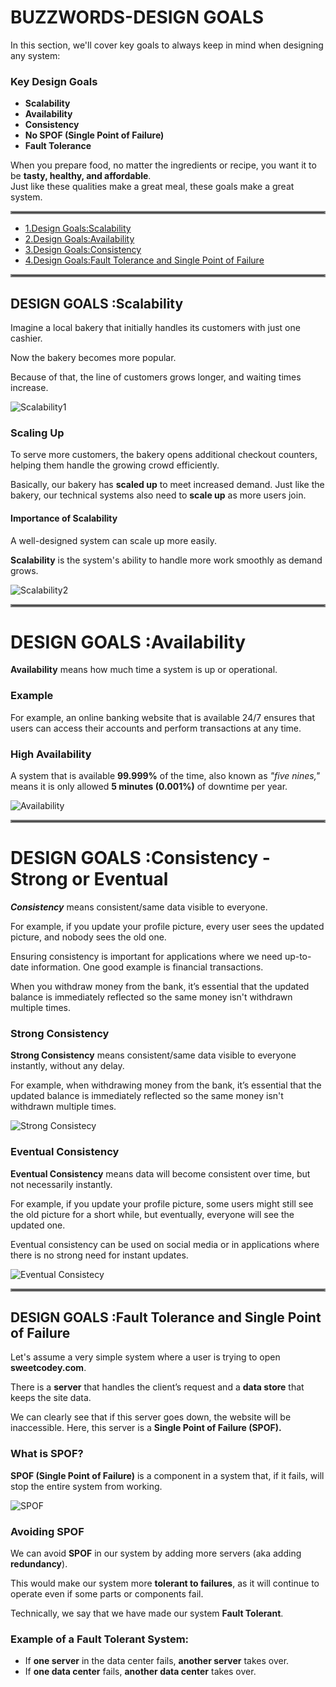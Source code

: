 # BUZZWORDS-DESIGN GOALS

In this section, we'll cover key goals to always keep in mind when designing any system:

### Key Design Goals

- **Scalability**  
- **Availability**  
- **Consistency**  
- **No SPOF (Single Point of Failure)**  
- **Fault Tolerance**  


When you prepare food, no matter the ingredients or recipe, you want it to be **tasty, healthy, and affordable**.  
Just like these qualities make a great meal, these goals make a great system.  

<hr style="border:2px solid gray">

- [1.Design Goals:Scalability](#design-goals-scalability)
- [2.Design Goals:Availability](#design-goals-availability)
- [3.Design Goals:Consistency](#design-goals-consistency)
- [4.Design Goals:Fault Tolerance and Single Point of Failure](#design-goals-fault-tolerance-and-single-point-of-failure)

<hr style="border:2px solid gray">

## DESIGN GOALS :Scalability

Imagine a local bakery that initially handles its customers with just one cashier.

Now the bakery becomes more popular.

Because of that, the line of customers grows longer, and waiting times increase.

![Scalability1](https://static.wixstatic.com/media/99fa54_20bcd12e877d409fa4a9acf7ac19900c~mv2.png/v1/fill/w_516,h_649,al_c,q_85,usm_0.66_1.00_0.01,enc_auto/99fa54_20bcd12e877d409fa4a9acf7ac19900c~mv2.png)

### Scaling Up

To serve more customers, the bakery opens additional checkout counters, helping them handle the growing crowd efficiently.

Basically, our bakery has **scaled up** to meet increased demand. Just like the bakery, our technical systems also need to **scale up** as more users join.

#### Importance of Scalability

A well-designed system can scale up more easily.

**Scalability** is the system's ability to handle more work smoothly as demand grows.

![Scalability2](https://static.wixstatic.com/media/99fa54_c93a449ef56b49e0963f8ab7d45fe694~mv2.png/v1/fill/w_673,h_790,al_c,q_90,usm_0.66_1.00_0.01,enc_auto/99fa54_c93a449ef56b49e0963f8ab7d45fe694~mv2.png)

<hr style="border:2px solid gray">

# DESIGN GOALS :Availability

**Availability** means how much time a system is up or operational.

### Example  
For example, an online banking website that is available 24/7 ensures that users can access their accounts and perform transactions at any time.

### High Availability  
A system that is available **99.999%** of the time, also known as _"five nines,"_ means it is only allowed **5 minutes (0.001%)** of downtime per year.

![Availability](https://static.wixstatic.com/media/99fa54_2b232b857aa3446284c800b55262bd9c~mv2.png/v1/fill/w_1120,h_340,al_c,q_90,usm_0.66_1.00_0.01,enc_auto/99fa54_2b232b857aa3446284c800b55262bd9c~mv2.png)

<hr style="border:2px solid gray">

# DESIGN GOALS :Consistency -Strong or Eventual

***Consistency*** means consistent/same data visible to everyone.

For example, if you update your profile picture, every user sees the updated picture, and nobody sees the old one.

Ensuring consistency is important for applications where we need up-to-date information. One good example is financial transactions.

When you withdraw money from the bank, it’s essential that the updated balance is immediately reflected so the same money isn't withdrawn multiple times.

### Strong Consistency

**Strong Consistency** means consistent/same data visible to everyone instantly, without any delay.

For example, when withdrawing money from the bank, it’s essential that the updated balance is immediately reflected so the same money isn't withdrawn multiple times.

![Strong Consistecy](https://static.wixstatic.com/media/99fa54_aa673da73b174037bae60af3377950b4~mv2.png/v1/fill/w_1120,h_563,al_c,q_90,usm_0.66_1.00_0.01,enc_auto/99fa54_aa673da73b174037bae60af3377950b4~mv2.png)

### Eventual Consistency

**Eventual Consistency** means data will become consistent over time, but not necessarily instantly.

For example, if you update your profile picture, some users might still see the old picture for a short while, but eventually, everyone will see the updated one.

Eventual consistency can be used on social media or in applications where there is no strong need for instant updates.

![Eventual Consistecy](https://static.wixstatic.com/media/99fa54_526a853d801f42f98473e3d733c0cb93~mv2.png/v1/fill/w_1120,h_628,al_c,q_90,usm_0.66_1.00_0.01,enc_auto/99fa54_526a853d801f42f98473e3d733c0cb93~mv2.png)

<hr style="border:2px solid gray">

## DESIGN GOALS :Fault Tolerance and Single Point of Failure

Let's assume a very simple system where a user is trying to open **sweetcodey.com**.

There is a **server** that handles the client’s request and a **data store** that keeps the site data.

We can clearly see that if this server goes down, the website will be inaccessible. Here, this server is a **Single Point of Failure (SPOF).**

### What is SPOF?

**SPOF (Single Point of Failure)** is a component in a system that, if it fails, will stop the entire system from working.

![SPOF](https://static.wixstatic.com/media/99fa54_6c155b3de3054f07bfccd34e43587e78~mv2.png/v1/fill/w_1120,h_358,al_c,q_90,usm_0.66_1.00_0.01,enc_auto/99fa54_6c155b3de3054f07bfccd34e43587e78~mv2.png)

### Avoiding SPOF

We can avoid **SPOF** in our system by adding more servers (aka adding **redundancy**).

This would make our system more **tolerant to failures**, as it will continue to operate even if some parts or components fail.

Technically, we say that we have made our system **Fault Tolerant**.

### Example of a Fault Tolerant System:

- If **one server** in the data center fails, **another server** takes over.
- If **one data center** fails, **another data center** takes over.


